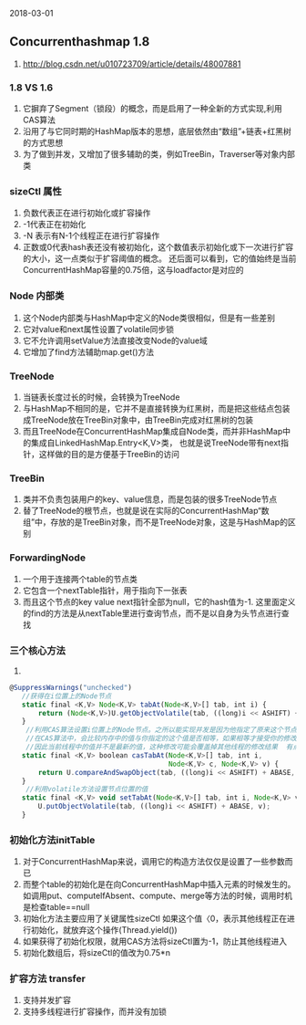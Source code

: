 2018-03-01
## Concurrenthashmap 1.8
1. http://blog.csdn.net/u010723709/article/details/48007881

### 1.8 VS 1.6
1. 它摒弃了Segment（锁段）的概念，而是启用了一种全新的方式实现,利用CAS算法
2. 沿用了与它同时期的HashMap版本的思想，底层依然由“数组”+链表+红黑树的方式思想
3. 为了做到并发，又增加了很多辅助的类，例如TreeBin，Traverser等对象内部类

### sizeCtl 属性
1. 负数代表正在进行初始化或扩容操作
2. -1代表正在初始化
3. -N 表示有N-1个线程正在进行扩容操作
4. 正数或0代表hash表还没有被初始化，这个数值表示初始化或下一次进行扩容的大小，这一点类似于扩容阈值的概念。
还后面可以看到，它的值始终是当前ConcurrentHashMap容量的0.75倍，这与loadfactor是对应的

### Node 内部类
1. 这个Node内部类与HashMap中定义的Node类很相似，但是有一些差别  
2. 它对value和next属性设置了volatile同步锁  
3. 它不允许调用setValue方法直接改变Node的value域  
4. 它增加了find方法辅助map.get()方法 

### TreeNode
1. 当链表长度过长的时候，会转换为TreeNode
2. 与HashMap不相同的是，它并不是直接转换为红黑树，而是把这些结点包装成TreeNode放在TreeBin对象中，由TreeBin完成对红黑树的包装
3. 而且TreeNode在ConcurrentHashMap集成自Node类，而并非HashMap中的集成自LinkedHashMap.Entry<K,V>类，
也就是说TreeNode带有next指针，这样做的目的是方便基于TreeBin的访问

### TreeBin
1. 类并不负责包装用户的key、value信息，而是包装的很多TreeNode节点
2. 替了TreeNode的根节点，也就是说在实际的ConcurrentHashMap“数组”中，存放的是TreeBin对象，而不是TreeNode对象，这是与HashMap的区别

### ForwardingNode 
1. 一个用于连接两个table的节点类
2. 它包含一个nextTable指针，用于指向下一张表
3. 而且这个节点的key value next指针全部为null，它的hash值为-1. 
这里面定义的find的方法是从nextTable里进行查询节点，而不是以自身为头节点进行查找

### 三个核心方法
1. 
```javascript
@SuppressWarnings("unchecked")  
   //获得在i位置上的Node节点  
   static final <K,V> Node<K,V> tabAt(Node<K,V>[] tab, int i) {  
       return (Node<K,V>)U.getObjectVolatile(tab, ((long)i << ASHIFT) + ABASE);  
   }  
    //利用CAS算法设置i位置上的Node节点。之所以能实现并发是因为他指定了原来这个节点的值是多少  
    //在CAS算法中，会比较内存中的值与你指定的这个值是否相等，如果相等才接受你的修改，否则拒绝你的修改  
    //因此当前线程中的值并不是最新的值，这种修改可能会覆盖掉其他线程的修改结果  有点类似于SVN  
   static final <K,V> boolean casTabAt(Node<K,V>[] tab, int i,  
                                       Node<K,V> c, Node<K,V> v) {  
       return U.compareAndSwapObject(tab, ((long)i << ASHIFT) + ABASE, c, v);  
   }  
    //利用volatile方法设置节点位置的值  
   static final <K,V> void setTabAt(Node<K,V>[] tab, int i, Node<K,V> v) {  
       U.putObjectVolatile(tab, ((long)i << ASHIFT) + ABASE, v);  
   } 
```

### 初始化方法initTable
1. 对于ConcurrentHashMap来说，调用它的构造方法仅仅是设置了一些参数而已
2. 而整个table的初始化是在向ConcurrentHashMap中插入元素的时候发生的。
如调用put、computeIfAbsent、compute、merge等方法的时候，调用时机是检查table==null
3. 初始化方法主要应用了关键属性sizeCtl 如果这个值〈0，表示其他线程正在进行初始化，就放弃这个操作(Thread.yield())
4. 如果获得了初始化权限，就用CAS方法将sizeCtl置为-1，防止其他线程进入
5. 初始化数组后，将sizeCtl的值改为0.75*n

### 扩容方法 transfer
1. 支持并发扩容
2. 支持多线程进行扩容操作，而并没有加锁